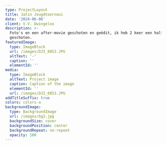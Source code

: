 ```yaml
---
type: ProjectLayout
title: Jatin Jeugdtoernooi
date: '2024-06-06'
client: V.V. Dwingeloo
description: >-
  Foto's en een after-movie geschoten en geëdit, ik heb 2 keer een half uur
  geschoten. 
featuredImage:
  type: ImageBlock
  url: /images/DJI_0853.JPG
  altText: '-'
  caption: ''
  elementId: ''
media:
  type: ImageBlock
  altText: Project image
  caption: Caption of the image
  elementId: ''
  url: /images/DJI_0853.JPG
addTitleSuffix: true
colors: colors-a
backgroundImage:
  type: BackgroundImage
  url: /images/bg2.jpg
  backgroundSize: cover
  backgroundPosition: center
  backgroundRepeat: no-repeat
  opacity: 100
---
```

